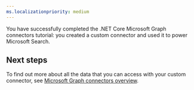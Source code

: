 ```yaml
---
ms.localizationpriority: medium
---
```


<!-- markdownlint-disable MD002 MD025 MD041 -->

You have successfully completed the .NET Core Microsoft Graph connectors tutorial: you created a custom connector and used it to power Microsoft Search.

## Next steps
To find out more about all the data that you can access with your custom connector, see [Microsoft Graph connectors overview](connecting-external-content-connectors-overview.md).